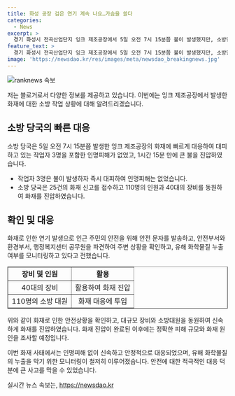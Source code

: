 ```yaml
---
title: 화성 공장 검은 연기 계속 나요…가슴을 쓸다
categories:
  - News
excerpt: >
  경기 화성시 전곡산업단지 잉크 제조공장에서 5일 오전 7시 15분쯤 불이 발생했지만, 소방당국의 신속한 대응으로 오전 8시30분에 큰 불을 진압했다. 인명피해는 없었으며, 유해 화학물질 유출도 없었다. 당국은 화재 원인과 피해 규모 등을 조사 중이며, 안전 문자를 통해 주변 주민에게 외출 자제를 요청했다. 현장에는 안전부서와 환경부서, 공무원 20명이 파견돼 상황을 모니터링하고 있다. (총 글자 수: 248자)
feature_text: >
  경기 화성시 전곡산업단지 잉크 제조공장에서 5일 오전 7시 15분쯤 불이 발생했지만, 소방당국의 신속한 대응으로 오전 8시30분에 큰 불을 진압했다. 인명피해는 없었으며, 유해 화학물질 유출도 없었다. 당국은 화재 원인과 피해 규모 등을 조사 중이며, 안전 문자를 통해 주변 주민에게 외출 자제를 요청했다. 현장에는 안전부서와 환경부서, 공무원 20명이 파견돼 상황을 모니터링하고 있다. (총 글자 수: 248자)
image: 'https://newsdao.kr/res/images/meta/newsdao_breakingnews.jpg'
---
```


<p><img src="https://newsdao.kr/res/images/meta/newsdao_breakingnews.jpg" alt="ranknews 속보" /></p>

<p>저는 블로거로서 다양한 정보를 제공하고 있습니다. 이번에는 잉크 제조공장에서 발생한 화재에 대한 소방 작업 상황에 대해 알려드리겠습니다.</p>

<h2 data-ke-size="size26">소방 당국의 빠른 대응</h2>

<p data-ke-size="size16">소방 당국은 5일 오전 7시 15분쯤 발생한 잉크 제조공장의 화재에 빠르게 대응하여 대피하고 있는 작업자 3명을 포함한 인명피해가 없었고, 1시간 15분 만에 큰 불을 진압하였습니다.</p>

<ul>
  <li>작업자 3명은 불이 발생하자 즉시 대피하여 인명피해는 없었습니다.</li>
  <li>소방 당국은 25건의 화재 신고를 접수하고 110명의 인원과 40대의 장비를 동원하여 화재를 진압하였습니다.</li>
</ul>

<h2 data-ke-size="size26">확인 및 대응</h2>

<p data-ke-size="size16">화재로 인한 연기 발생으로 인근 주민의 안전을 위해 안전 문자를 발송하고, 안전부서와 환경부서, 행정복지센터 공무원을 파견하여 주변 상황을 확인하고, 유해 화학물질 누출 여부를 모니터링하고 있다고 전했습니다.</p>

<table style="width: 100%;" border="1">
<tbody>
<tr>
<td style="text-align: center; height: 17px;"><b>장비 및 인원</b></td>
<td style="text-align: center; height: 17px;"><b>활용</b></td>
</tr>
<tr>
<td style="text-align: center; height: 17px;">40대의 장비</td>
<td style="text-align: center; height: 17px;">활용하여 화재 진압</td>
</tr>
<tr>
<td style="text-align: center; height: 17px;">110명의 소방 대원</td>
<td style="text-align: center; height: 17px;">화재 대응에 투입</td>
</tr>
</tbody>
</table>

<p>위와 같이 화재로 인한 안전상황을 확인하고, 대규모 장비와 소방대원을 동원하여 신속하게 화재를 진압하였습니다. 화재 진압이 완료된 이후에는 정확한 피해 규모와 화재 원인을 조사할 예정입니다.</p>

<p>이번 화재 사태에서는 인명피해 없이 신속하고 안정적으로 대응되었으며, 유해 화학물질의 누출을 막기 위한 모니터링이 철저히 이루어졌습니다. 안전에 대한 적극적인 대응 덕분에 큰 사고를 막을 수 있었습니다.</p>
실시간 뉴스 속보는, <a href="https://newsdao.kr" rel="dofollow">https://newsdao.kr</a>


